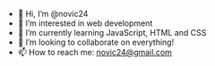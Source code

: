 - 👋 Hi, I’m @novic24
- 👀 I’m interested in web development
- 🌱 I’m currently learning JavaScript, HTML and CSS
- 💞️ I’m looking to collaborate on everything!
- 📫 How to reach me: novic24@gmail.com

<!---
novic24/novic24 is a ✨ special ✨ repository because its `README.md` (this file) appears on your GitHub profile.
You can click the Preview link to take a look at your changes.
--->
